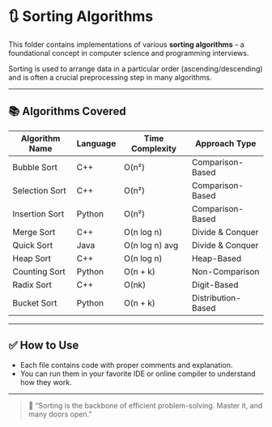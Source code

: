 # 🔃 Sorting Algorithms

This folder contains implementations of various **sorting algorithms** – a foundational concept in computer science and programming interviews.

Sorting is used to arrange data in a particular order (ascending/descending) and is often a crucial preprocessing step in many algorithms.

---

## 📚 Algorithms Covered

| Algorithm Name           | Language | Time Complexity | Approach Type      |
|--------------------------|----------|------------------|---------------------|
| Bubble Sort              | C++      | O(n²)           | Comparison-Based    |
| Selection Sort           | C++      | O(n²)           | Comparison-Based    |
| Insertion Sort           | Python   | O(n²)           | Comparison-Based    |
| Merge Sort               | C++      | O(n log n)      | Divide & Conquer    |
| Quick Sort               | Java     | O(n log n) avg  | Divide & Conquer    |
| Heap Sort                | C++      | O(n log n)      | Heap-Based          |
| Counting Sort            | Python   | O(n + k)        | Non-Comparison      |
| Radix Sort               | C++      | O(nk)           | Digit-Based         |
| Bucket Sort              | Python   | O(n + k)        | Distribution-Based  |

---

## ✅ How to Use

- Each file contains code with proper comments and explanation.
- You can run them in your favorite IDE or online compiler to understand how they work.

---

> 🧠 “Sorting is the backbone of efficient problem-solving. Master it, and many doors open.”

